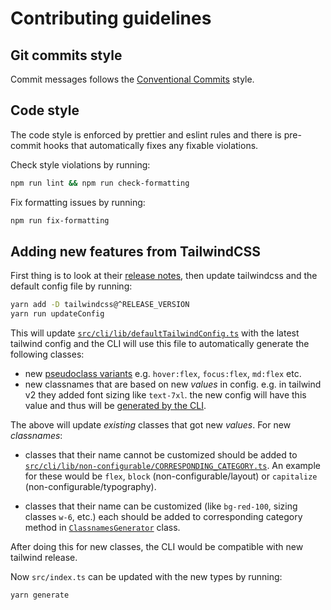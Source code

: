 # Contributing guidelines

## Git commits style

Commit messages follows the [Conventional Commits](https://www.conventionalcommits.org/en/v1.0.0/) style.

## Code style

The code style is enforced by prettier and eslint rules and there is pre-commit hooks that automatically fixes any fixable violations.

Check style violations by running:

```bash
npm run lint && npm run check-formatting
```

Fix formatting issues by running:

```bash
npm run fix-formatting
```

## Adding new features from TailwindCSS

First thing is to look at their [release notes](https://github.com/tailwindlabs/tailwindcss/releases), then update tailwindcss and the default config file by running:

```bash
yarn add -D tailwindcss@^RELEASE_VERSION
yarn run updateConfig
```

This will update [`src/cli/lib/defaultTailwindConfig.ts`](https://github.com/muhammadsammy/tailwindcss-classnames/blob/develop/src/cli/lib/defaultTailwindConfig.ts) with the latest tailwind config and
the CLI will use this file to automatically generate the following classes:

- new [pseudoclass variants](https://github.com/muhammadsammy/tailwindcss-classnames/blob/61913c02330efdb746ba6da9a2464ca64ed6471c/src/cli/core/ClassesGenerator.ts#L317) e.g. `hover:flex`, `focus:flex`, `md:flex` etc.
- new classnames that are based on new _values_ in config. e.g. in tailwind v2 they added font sizing like `text-7xl`. the new config will have this value and thus will be [generated by the CLI](https://github.com/muhammadsammy/tailwindcss-classnames/blob/61913c02330efdb746ba6da9a2464ca64ed6471c/src/cli/core/ClassesGenerator.ts#L305).

The above will update _existing_ classes that got new _values_.
For new _classnames_:

- classes that their name cannot be customized should be added to [`src/cli/lib/non-configurable/CORRESPONDING_CATEGORY.ts`](https://github.com/muhammadsammy/tailwindcss-classnames/tree/develop/src/cli/lib/non-configurable).
 An example for these would be `flex`, `block` (non-configurable/layout) or `capitalize` (non-configurable/typography).

- classes that their name can be customized (like `bg-red-100`, sizing classes `w-6`, etc.) each should be added to corresponding category method in [`ClassnamesGenerator`](https://github.com/muhammadsammy/tailwindcss-classnames/blob/master/src/cli/core/ClassnamesGenerator.ts) class.

After doing this for new classes, the CLI would be compatible with new tailwind release.

Now `src/index.ts` can be updated with the new types by running:

```bash
yarn generate
```

